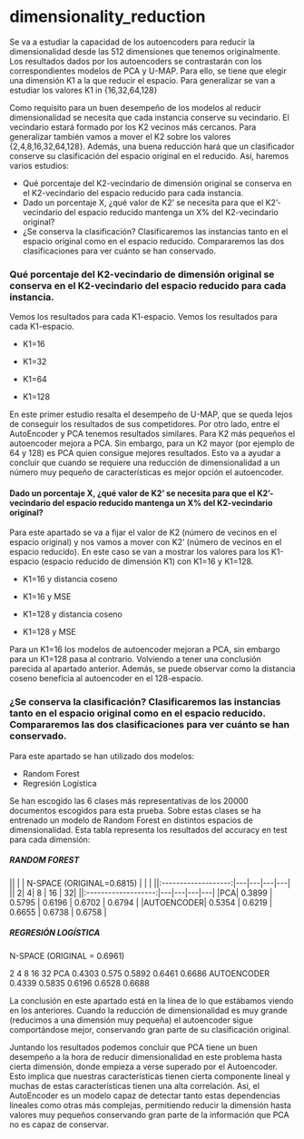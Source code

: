 # dimensionality_reduction

Se va a estudiar la capacidad de los autoencoders para reducir la dimensionalidad desde las 512 dimensiones que tenemos originalmente. Los resultados dados por los autoencoders se contrastarán con los correspondientes modelos de PCA y U-MAP. Para ello, se tiene que elegir una dimensión K1 a la que reducir el espacio. Para generalizar se van a estudiar los valores 
				K1 in {16,32,64,128}
 
Como requisito para un buen desempeño de los modelos al reducir dimensionalidad se necesita que cada instancia conserve su vecindario. El vecindario estará formado por los K2 vecinos más cercanos.  Para generalizar también vamos a mover el K2 sobre los valores {2,4,8,16,32,64,128}. Además, una buena reducción hará que un clasificador conserve su clasificación del espacio original en el reducido. Así, haremos varios estudios:
 - Qué porcentaje del K2-vecindario de dimensión original se conserva en el K2-vecindario del espacio reducido para cada instancia.
 - Dado un porcentaje X, ¿qué valor de K2’ se necesita para que el K2’-vecindario del espacio reducido mantenga un X% del K2-vecindario original?
  - ¿Se conserva la clasificación? Clasificaremos las instancias tanto en el espacio original como en el espacio reducido. Compararemos las dos clasificaciones para ver cuánto se han conservado.

### Qué porcentaje del K2-vecindario de dimensión original se conserva en el K2-vecindario del espacio reducido para cada instancia.
Vemos los resultados para cada K1-espacio.
Vemos los resultados para cada K1-espacio. 
 
 
 - K1=16

 - K1=32

 - K1=64

 - K1=128

 
En este primer estudio resalta el desempeño de U-MAP, que se queda lejos de conseguir los resultados de sus competidores. Por otro lado, entre el AutoEncoder y PCA tenemos resultados similares. Para K2 más pequeños el autoencoder mejora a PCA. Sin embargo, para un K2 mayor (por ejemplo de 64 y 128) es PCA quien consigue mejores resultados. Esto va a ayudar a concluir que cuando se requiere una reducción de dimensionalidad a un número muy pequeño de características es mejor opción el autoencoder. 
 
#### Dado un porcentaje X, ¿qué valor de K2’ se necesita para que el K2’-vecindario del espacio reducido mantenga un X% del K2-vecindario original?
 
Para este apartado se va a fijar el valor de K2 (número de vecinos en el espacio original) y nos vamos a mover con K2’ (número de vecinos en el espacio reducido). 
En este caso se van a mostrar los valores para los K1-espacio (espacio reducido de dimensión K1) con K1=16 y K1=128.

 - K1=16 y distancia coseno


 
 
 - K1=16 y MSE
 



 
 - K1=128 y distancia coseno


 
 - K1=128 y MSE

 


Para un K1=16 los modelos de autoencoder mejoran a PCA, sin embargo para un K1=128 pasa al contrario. Volviendo a tener una conclusión parecida al apartado anterior. Además, se puede observar como la distancia coseno beneficia al autoencoder en el 128-espacio.



### ¿Se conserva la clasificación? Clasificaremos las instancias tanto en el espacio original como en el espacio reducido. Compararemos las dos clasificaciones para ver cuánto se han conservado.
 
Para este apartado se han utilizado dos modelos: 
 - Random Forest
 - Regresión Logística
 
Se han escogido las 6 clases más representativas de los 20000 documentos escogidos para esta prueba. Sobre estas clases se ha entrenado un modelo de Random Forest en distintos espacios de dimensionalidad. Esta tabla representa los resultados del accuracy en test para cada dimensión:
 


##### RANDOM FOREST

|| | | N-SPACE (ORIGINAL=0.6815) | | |
||:-------------------:|---|---|---|---|
||  2| 4| 8 | 16 | 32| 
||:-------------------:|---|---|---|---|
|PCA| 0.3899 | 0.5795 | 0.6196 | 0.6702 | 0.6794 |
|AUTOENCODER| 0.5354 | 0.6219 | 0.6655 | 0.6738 | 0.6758 |












##### REGRESIÓN LOGÍSTICA


N-SPACE (ORIGINAL = 0.6961)


2
4
8
16
32
PCA
0.4303
0.575
0.5892
0.6461
0.6686
AUTOENCODER
0.4339
0.5835
0.6196
0.6528
0.6688



 
La conclusión en este apartado está en la línea de lo que estábamos viendo en los anteriores. Cuando la reducción de dimensionalidad es muy grande (reducimos a una dimensión muy pequeña) el autoencoder sigue comportándose mejor, conservando gran parte de su clasificación original. 


Juntando los resultados podemos concluir que PCA tiene un buen desempeño a la hora de reducir dimensionalidad en este problema hasta cierta dimensión, donde empieza a verse superado por el Autoencoder. Esto implica que nuestras características tienen cierta componente lineal y muchas de estas características tienen una alta correlación. Así, el AutoEncoder es un modelo capaz de detectar tanto estas dependencias lineales como otras más complejas, permitiendo reducir la dimensión hasta valores muy pequeños conservando gran parte de la información que PCA no es capaz de conservar.



